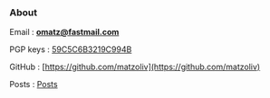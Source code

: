 ### About

Email : **omatz@fastmail.com**

PGP keys : [59C5C6B3219C994B](./omatz_at_fastmail_dot_com.asc)

GitHub : [https://github.com/matzoliv](https://github.com/matzoliv)

Posts : [Posts](/posts/)
